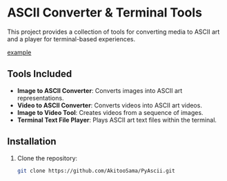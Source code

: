 # ASCII Converter & Terminal Tools

This project provides a collection of tools for converting media to ASCII art and a player for terminal-based experiences.

[example](banner.png)

## Tools Included

- **Image to ASCII Converter**: Converts images into ASCII art representations.
- **Video to ASCII Converter**: Converts videos into ASCII art videos.
- **Image to Video Tool**: Creates videos from a sequence of images.
- **Terminal Text File Player**: Plays ASCII art text files within the terminal.

## Installation

1. Clone the repository:
   ```bash
   git clone https://github.com/AkitooSama/PyAscii.git
